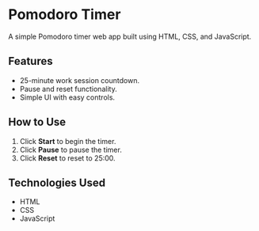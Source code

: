 # Pomodoro Timer

A simple Pomodoro timer web app built using HTML, CSS, and JavaScript.

## Features
- 25-minute work session countdown.
- Pause and reset functionality.
- Simple UI with easy controls.

## How to Use
1. Click **Start** to begin the timer.
2. Click **Pause** to pause the timer.
3. Click **Reset** to reset to 25:00.

## Technologies Used
- HTML
- CSS
- JavaScript
